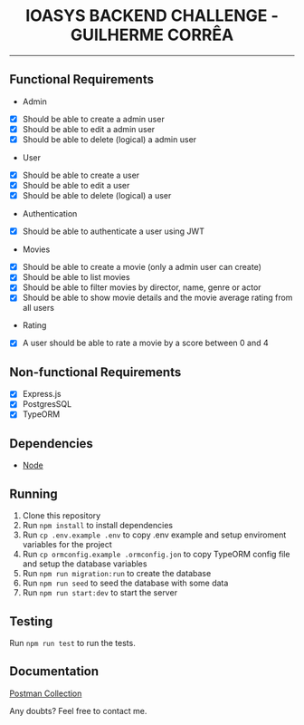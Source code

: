 <h1 align="center">
IOASYS BACKEND CHALLENGE - GUILHERME CORRÊA
</h1>

<hr>

## Functional Requirements

- Admin

- [x] Should be able to create a admin user
- [x] Should be able to edit a admin user
- [x] Should be able to delete (logical) a admin user

- User

- [x] Should be able to create a user
- [x] Should be able to edit a user
- [x] Should be able to delete (logical) a user

- Authentication

- [x] Should be able to authenticate a user using JWT

- Movies

- [x] Should be able to create a movie (only a admin user can create)
- [x] Should be able to list movies
- [x] Should be able to filter movies by director, name, genre or actor
- [x] Should be able to show movie details and the movie average rating from all users

- Rating

- [x] A user should be able to rate a movie by a score between 0 and 4

## Non-functional Requirements

- [x] Express.js
- [x] PostgresSQL
- [x] TypeORM

## Dependencies

- [Node](https://nodejs.org/en/)

## Running

1. Clone this repository<br />
2. Run `npm install` to install dependencies<br />
3. Run `cp .env.example .env` to copy .env example and setup enviroment variables for the project<br />
4. Run `cp ormconfig.example .ormconfig.jon` to copy TypeORM config file and setup the database variables<br />
5. Run `npm run migration:run` to create the database<br />
6. Run `npm run seed` to seed the database with some data<br />
7. Run `npm run start:dev` to start the server<br />

## Testing

Run `npm run test` to run the tests.

## Documentation

[Postman Collection](https://web.postman.co/workspace/IOASYS-BACKEND-TEST~96b36704-ccc4-40ec-8d7c-1afd0442f43a/collection/10405579-67c8d6e5-a214-4882-9c1d-d4ea55f22412)

Any doubts? Feel free to contact me.
